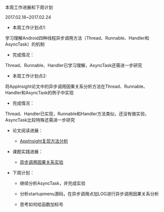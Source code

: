 本周工作进展和下周计划

2017.02.18~2017.02.24

- 本周工作计划点1:

学习理解Android四种线程异步调用方法（Thread、Runnable、Handler和AsyncTask）的机制

- 完成情况：

Thread、Runnable、Handler已学习理解，AsyncTask还需进一步研究

- 本周工作计划点2:

将AppInsight论文中的异步调用因果关系分析方法在Thread、Runnable、Handler和AsyncTask的例子中实现

- 完成情况：

Thread、Handler已实现，Runnable和Handler方法类似，还没有做实验，AsyncTask比较特殊还需进一步研究

 
- 论文阅读进展：
  - [AppInsight复现方法分析](https://github.com/openthos/hci-analysis/blob/master/leilei/AppInsight%E5%A4%8D%E7%8E%B0/AppInsight%E5%A4%8D%E7%8E%B0%E6%96%B9%E6%B3%95%E5%88%86%E6%9E%90.md)


- 课题实践进展：
  - [异步调用因果关系实验](https://github.com/openthos/hci-analysis/tree/master/leilei/AppInsight%E5%A4%8D%E7%8E%B0)


- 下周计划：

  - 继续分析AsyncTask，并完成实验

  - 分析startupmenu源码，在异步调用点加LOG进行异步调用因果关系分析

  - 思考如何给函数加标号
